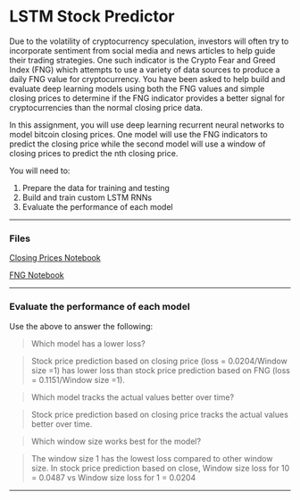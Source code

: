 # LSTM Stock Predictor

Due to the volatility of cryptocurrency speculation, investors will often try to incorporate sentiment from social media and news articles to help guide their trading strategies. One such indicator is the Crypto Fear and Greed Index (FNG) which attempts to use a variety of data sources to produce a daily FNG value for cryptocurrency. You have been asked to help build and evaluate deep learning models using both the FNG values and simple closing prices to determine if the FNG indicator provides a better signal for cryptocurrencies than the normal closing price data.

In this assignment, you will use deep learning recurrent neural networks to model bitcoin closing prices. One model will use the FNG indicators to predict the closing price while the second model will use a window of closing prices to predict the nth closing price.

You will need to:

1. Prepare the data for training and testing
2. Build and train custom LSTM RNNs
3. Evaluate the performance of each model

- - -

### Files

[Closing Prices Notebook](lstm_stock_predictor_closing.ipynb)

[FNG Notebook](lstm_stock_predictor_fng.ipynb)

- - -

### Evaluate the performance of each model

Use the above to answer the following:

> Which model has a lower loss?

> Stock price prediction based on closing price (loss = 0.0204/Window size =1) has lower loss than stock price prediction based on FNG (loss = 0.1151/Window size =1).

> Which model tracks the actual values better over time?

> Stock price prediction based on closing price tracks the actual values better over time.

> Which window size works best for the model?

>The window size 1 has the lowest loss compared to other window size. In stock price prediction based on close, 
Window size loss for 10  = 0.0487 vs Window size loss for 1 = 0.0204

- - -
